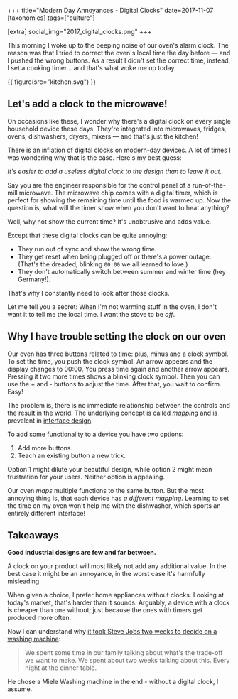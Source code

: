 +++
title="Modern Day Annoyances - Digital Clocks"
date=2017-11-07
[taxonomies]
tags=["culture"]

[extra]
social_img="2017_digital_clocks.png"
+++

This morning I woke up to the beeping noise of our oven's alarm clock.
The reason was that I tried to correct the oven's local time the day before &mdash; and I pushed the wrong buttons.
As a result I didn't set the correct time, instead, I set a cooking timer... and that's what woke me up today.

<!-- more -->

{{ figure(src="kitchen.svg") }}

## Let's add a clock to the microwave!

On occasions like these, I wonder why there's a digital clock on every single household device these days.
They're integrated into microwaves, fridges, ovens, dishwashers, dryers, mixers &mdash; and that's just the kitchen!

There is an inflation of digital clocks on modern-day devices.
A lot of times I was wondering why that is the case. Here's my best guess:

_It's easier to add a useless digital clock to the design than to leave it out._

Say you are the engineer responsible for the control panel of a run-of-the-mill microwave.
The microwave chip comes with a digital timer, which is perfect for showing the remaining time until the food is warmed up.
Now the question is, what will the timer show when you don't want to heat anything?

Well, why not show the current time?
It's unobtrusive and adds value.

Except that these digital clocks can be quite annoying:

- They run out of sync and show the wrong time.
- They get reset when being plugged off or there's a power outage. (That's the dreaded, blinking `00:00` we all learned to love.)
- They don't automatically switch between summer and winter time (hey Germany!).

That's why I constantly need to look after those clocks.

Let me tell you a secret:
When I'm not warming stuff in the oven, I don't want it to tell me the local time. I want the stove to be _off_.

## Why I have trouble setting the clock on our oven

Our oven has three buttons related to time: plus, minus and a clock symbol.
To set the time, you push the clock symbol. An arrow appears and the display changes to 00:00. You press time again and another arrow appears.
Pressing it two more times shows a blinking clock symbol. Then you can use the + and - buttons to adjust the time. After that, you wait to confirm.
Easy!

The problem is, there is no immediate relationship between the controls and the result in the world.
The underlying concept is called _mapping_ and is prevalent in [interface design](<https://en.wikipedia.org/wiki/Natural_mapping_(interface_design)>).

To add some functionality to a device you have two options:

1. Add more buttons.
2. Teach an existing button a new trick.

Option 1 might dilute your beautiful design, while option 2 might mean frustration for your users.
Neither option is appealing.

Our oven _maps_ multiple functions to the same button.
But the most annoying thing is, that each device has _a different mapping_.
Learning to set the time on my oven won't help me with the dishwasher, which sports an entirely different interface!

## Takeaways

**Good industrial designs are few and far between.**

A clock on your product will most likely not add any additional value.
In the best case it might be an annoyance, in the worst case it's harmfully misleading.

When given a choice, I prefer home appliances without clocks.
Looking at today's market, that's harder than it sounds.
Arguably, a device with a clock is cheaper than one without; just because the ones with timers get produced more often.

Now I can understand why [it took Steve Jobs two weeks to decide on a washing machine](https://amzn.to/2AqQFZz):

> We spent some time in our family talking about what's the trade-off we want to make.
> We spent about two weeks talking about this. Every night at the dinner table.

He chose a Miele Washing machine in the end - without a digital clock, I assume.
